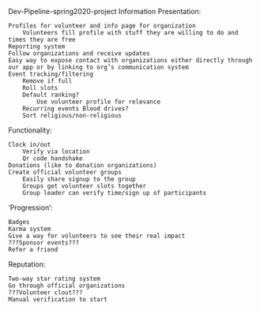 Dev-Pipeline-spring2020-project
Information Presentation:

    Profiles for volunteer and info page for organization
        Volunteers fill profile with stuff they are willing to do and times they are free
    Reporting system
    Follow organizations and receive updates
    Easy way to expose contact with organizations either directly through our app or by linking to org’s communication system
    Event tracking/filtering
        Remove if full
        Roll slots
        Default ranking?
            Use volunteer profile for relevance
        Recurring events Blood drives?
        Sort religious/non-religious
        
Functionality:

    Clock in/out
        Verify via location
        Qr code handshake
    Donations (like to donation organizations)
    Create official volunteer groups
        Easily share signup to the group
        Groups get volunteer slots together
        Group leader can verify time/sign up of participants

‘Progression’:

    Badges
    Karma system
    Give a way for volunteers to see their real impact
    ???Sponsor events???
    Refer a friend

Reputation:

    Two-way star rating system
    Go through official organizations
    ???Volunteer clout???
    Manual verification to start
